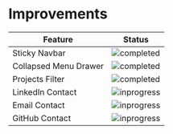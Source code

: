 # Improvements

| Feature               | Status      |
| --------------------- | ----------- |
| Sticky Navbar         | ![completed]  |
| Collapsed Menu Drawer | ![completed] |
| Projects Filter       | ![completed] |
| LinkedIn Contact      | ![inprogress] |
| Email Contact         | ![inprogress] |
| GitHub Contact        | ![inprogress] |

[notstarted]: https://img.shields.io/badge/Not%20Started-C13B3A?style=for-the-badge
[inprogress]: https://img.shields.io/badge/In%20Progress-E4AB17?style=for-the-badge
[completed]: https://img.shields.io/badge/Completed-8FC965?style=for-the-badge